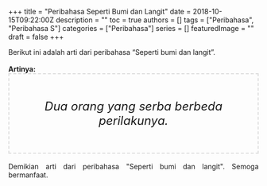 +++
title = "Peribahasa Seperti Bumi dan Langit"
date = 2018-10-15T09:22:00Z
description = ""
toc = true
authors = []
tags = ["Peribahasa", "Peribahasa S"]
categories = ["Peribahasa"]
series = []
featuredImage = ""
draft = false
+++

<div dir="ltr" style="text-align: left;" trbidi="on"><div style="text-align: justify;">Berikut ini adalah arti dari peribahasa “Seperti bumi dan langit”.</div><br /><div style="text-align: justify;"><b>Artinya:</b></div><div style="border: 2px dashed #ddd; font-size: 24px; height: auto; margin: 0 auto; padding: 50px; text-align: center; width: auto;"><i>Dua orang yang serba berbeda perilakunya.</i></div><br /><div style="text-align: justify;">Demikian arti dari peribahasa "Seperti bumi dan langit". Semoga bermanfaat.</div></div>
